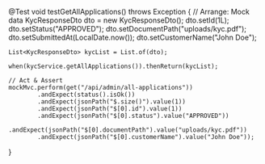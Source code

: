 @Test
void testGetAllApplications() throws Exception {
    // Arrange: Mock data
    KycResponseDto dto = new KycResponseDto();
    dto.setId(1L);
    dto.setStatus("APPROVED");
    dto.setDocumentPath("uploads/kyc.pdf");
    dto.setSubmittedAt(LocalDate.now());
    dto.setCustomerName("John Doe");

    List<KycResponseDto> kycList = List.of(dto);

    when(kycService.getAllApplications()).thenReturn(kycList);

    // Act & Assert
    mockMvc.perform(get("/api/admin/all-applications"))
            .andExpect(status().isOk())
            .andExpect(jsonPath("$.size()").value(1))
            .andExpect(jsonPath("$[0].id").value(1))
            .andExpect(jsonPath("$[0].status").value("APPROVED"))
            .andExpect(jsonPath("$[0].documentPath").value("uploads/kyc.pdf"))
            .andExpect(jsonPath("$[0].customerName").value("John Doe"));
}

